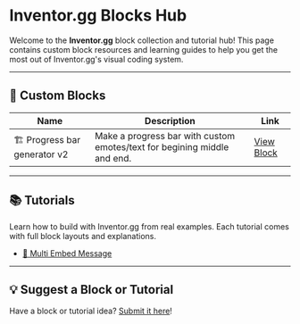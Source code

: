 # Inventor.gg Blocks Hub

Welcome to the **Inventor.gg** block collection and tutorial hub! This page contains custom block resources and learning guides to help you get the most out of Inventor.gg's visual coding system.

---

## 🔗 Custom Blocks

| Name | Description | Link |
|------|-------------|------|
| 🏗️ Progress bar generator v2 | Make a progress bar with custom emotes/text for begining middle and end. | [View Block](https://inventor.gg/dash/share/component/5735365dbd8344dcae40fd62d9d5710a) |


---

## 📚 Tutorials

Learn how to build with Inventor.gg from real examples. Each tutorial comes with full block layouts and explanations.

- [📃 Multi Embed Message](multi-embed)

---

## 💡 Suggest a Block or Tutorial

Have a block or tutorial idea? [Submit it here](/inventorgg/suggest)!

